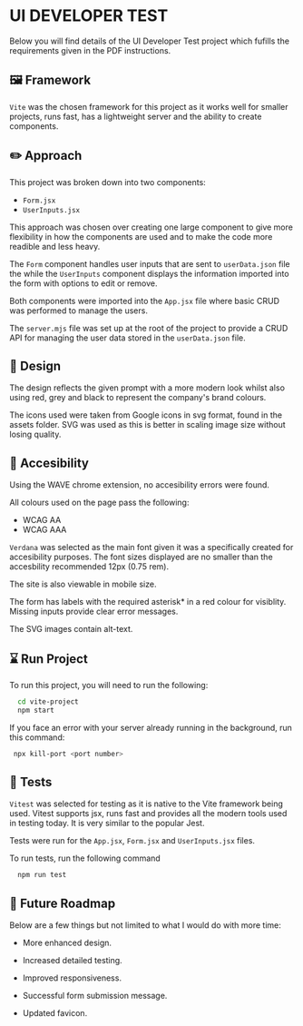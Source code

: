 # UI DEVELOPER TEST

Below you will find details of the UI Developer Test project which fufills the requirements given in the PDF instructions.

## 🖼️ Framework

`Vite` was the chosen framework for this project as it works well for smaller projects, runs fast, has a lightweight server and the ability to create components.

## ✏️ Approach

This project was broken down into two components:

- `Form.jsx`
- `UserInputs.jsx`

This approach was chosen over creating one large component to give more flexibility in how the components are used and to make the code more readible and less heavy.

The `Form` component handles user inputs that are sent to `userData.json` file the while the `UserInputs` component displays the information imported into the form with options to edit or remove.

Both components were imported into the `App.jsx` file where basic CRUD was performed to manage the users.

The `server.mjs` file was set up at the root of the project to provide a CRUD API for managing the user data stored in the `userData.json` file.

## 🎨 Design

The design reflects the given prompt with a more modern look whilst also using red, grey and black to represent the company's brand colours.

The icons used were taken from Google icons in svg format, found in the assets folder. SVG was used as this is better in scaling image size without losing quality.

## 🩷 Accesibility

Using the WAVE chrome extension, no accesibility errors were found.

All colours used on the page pass the following:

- WCAG AA
- WCAG AAA

`Verdana` was selected as the main font given it was a specifically created for accesibility purposes. The font sizes displayed are no smaller than the accesbility recommended 12px (0.75 rem).

The site is also viewable in mobile size.

The form has labels with the required asterisk\* in a red colour for visiblity. Missing inputs provide clear error messages.

The SVG images contain alt-text.

## ⌛️ Run Project

To run this project, you will need to run the following:

```bash
  cd vite-project
  npm start
```

If you face an error with your server already running in the background, run this command:

```bash
 npx kill-port <port number>
```

## 🚨 Tests

`Vitest` was selected for testing as it is native to the Vite framework being used. Vitest supports jsx, runs fast and provides all the modern tools used in testing today. It is very similar to the popular Jest.

Tests were run for the `App.jsx`, `Form.jsx` and `UserInputs.jsx` files.

To run tests, run the following command

```bash
  npm run test
```

## 🚀 Future Roadmap

Below are a few things but not limited to what I would do with more time:

- More enhanced design.

- Increased detailed testing.

- Improved responsiveness.

- Successful form submission message.

- Updated favicon.
